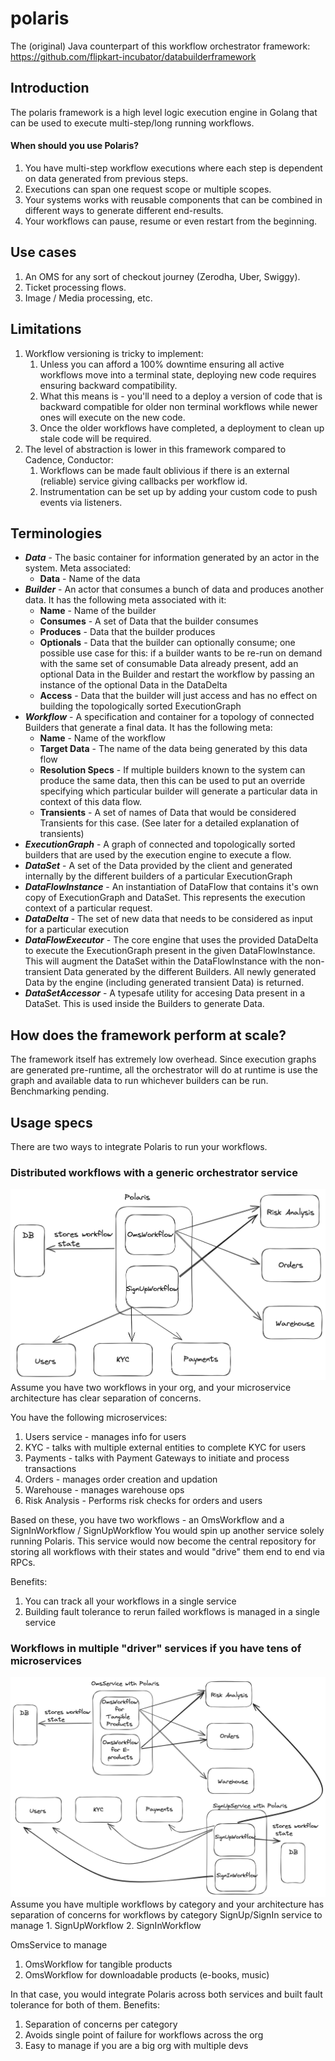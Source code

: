 # polaris

The (original) Java counterpart of this workflow orchestrator framework: https://github.com/flipkart-incubator/databuilderframework

## Introduction

The polaris framework is a high level logic execution engine in Golang that can be used to execute multi-step/long running workflows. 

#### When should you use Polaris?

1. You have multi-step workflow executions where each step is dependent on data generated from previous steps.
2. Executions can span one request scope or multiple scopes.
3. Your systems works with reusable components that can be combined in different ways to generate different end-results.
4. Your workflows can pause, resume or even restart from the beginning.
   
## Use cases
1. An OMS for any sort of checkout journey (Zerodha, Uber, Swiggy).
2. Ticket processing flows.
3. Image / Media processing, etc.

## Limitations
1. Workflow versioning is tricky to implement:
   1. Unless you can afford a 100% downtime ensuring all active workflows move into a terminal state, deploying new code requires ensuring backward compatibility.
   2. What this means is - you'll need to a deploy a version of code that is backward compatible for older non terminal workflows while newer ones will execute on the new code.
   3. Once the older workflows have completed, a deployment to clean up stale code will be required.
2. The level of abstraction is lower in this framework compared to Cadence, Conductor:
   1. Workflows can be made fault oblivious if there is an external (reliable) service giving callbacks per workflow id.
   2. Instrumentation can be set up by adding your custom code to push events via listeners.

## Terminologies

* _**Data**_ - The basic container for information generated by an actor in the system. Meta associated:
    * **Data** - Name of the data
* _**Builder**_ - An actor that consumes a bunch of data and produces another data. It has the following meta associated with it:
    * **Name** - Name of the builder
    * **Consumes** - A set of Data that the builder consumes
    * **Produces** - Data that the builder produces
    * **Optionals** - Data that the builder can optionally consume; one possible use case for this: if a builder wants to be re-run on demand with the same set of consumable Data already present, add an optional Data in the Builder and restart the workflow by passing an instance of the optional Data in the DataDelta
    * **Access** - Data that the builder will just access and has no effect on building the topologically sorted ExecutionGraph
* _**Workflow**_ - A specification and container for a topology of connected Builders that generate a final data. It has the following meta:
    * **Name** - Name of the workflow
    * **Target Data** - The name of the data being generated by this data flow
    * **Resolution Specs** - If multiple builders known to the system can produce the same data, then this can be used to put an override specifying which particular builder will generate a particular data in context of this data flow.
    * **Transients** - A set of names of Data that would be considered Transients for this case. (See later for a detailed explanation of transients)
* _**ExecutionGraph**_ - A graph of connected and topologically sorted builders that are used by the execution engine to execute a flow. 
* _**DataSet**_ - A set of the Data provided by the client and generated internally by the different builders of a particular ExecutionGraph
* _**DataFlowInstance**_ - An instantiation of DataFlow that contains it's own copy of ExecutionGraph and DataSet. This represents the execution context of a particular request.
* _**DataDelta**_ - The set of new data that needs to be considered as input for a particular execution
* _**DataFlowExecutor**_ - The core engine that uses the provided DataDelta to execute the ExecutionGraph present in the given DataFlowInstance. This will augment the DataSet within the DataFlowInstance with the non-transient Data generated by the different Builders. All newly generated Data by the engine (including generated transient Data) is returned.
* _**DataSetAccessor**_ - A typesafe utility for accesing Data present in a DataSet. This is used inside the Builders to generate Data.

## How does the framework perform at scale?
The framework itself has extremely low overhead. Since execution graphs are generated pre-runtime, all the orchestrator will do at runtime is use the graph and available data to run whichever builders can be run. Benchmarking pending.

## Usage specs
There are two ways to integrate Polaris to run your workflows.

### Distributed workflows with a generic orchestrator service
<img src="example/Usage-1.png">
Assume you have two workflows in your org, and your microservice architecture has clear separation of concerns.

You have the following microservices:
1. Users service - manages info for users
2. KYC - talks with multiple external entities to complete KYC for users
3. Payments - talks with Payment Gateways to initiate and process transactions
4. Orders - manages order creation and updation
5. Warehouse - manages warehouse ops
6. Risk Analysis - Performs risk checks for orders and users

Based on these, you have two workflows - an OmsWorkflow and a SignInWorkflow / SignUpWorkflow
You would spin up another service solely running Polaris. This service would now become the central repository for storing all workflows with their states and would "drive" them end to end via RPCs.
   
Benefits:
1. You can track all your workflows in a single service
2. Building fault tolerance to rerun failed workflows is managed in a single service

### Workflows in multiple "driver" services if you have tens of microservices
<img src="example/Usage-2.png">
Assume you have multiple workflows by category and your architecture has separation of concerns for workflows by category
SignUp/SignIn service to manage
1. SignUpWorkflow
2. SignInWorkflow

OmsService to manage
1. OmsWorkflow for tangible products
2. OmsWorkflow for downloadable products (e-books, music)

In that case, you would integrate Polaris across both services and built fault tolerance for both of them.
Benefits:
1. Separation of concerns per category
2. Avoids single point of failure for workflows across the org
3. Easy to manage if you are a big org with multiple devs
